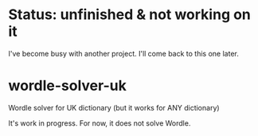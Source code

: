 # Status: unfinished & not working on it
I've become busy with another project. I'll come back to this one later.

# wordle-solver-uk
 Wordle solver for UK dictionary (but it works for ANY dictionary)

It's work in progress. For now, it does not solve Wordle.
